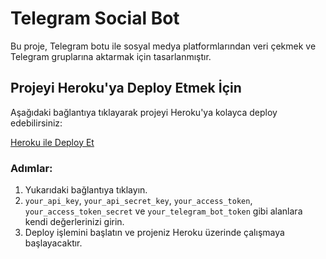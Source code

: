 # Telegram Social Bot

Bu proje, Telegram botu ile sosyal medya platformlarından veri çekmek ve Telegram gruplarına aktarmak için tasarlanmıştır.

## Projeyi Heroku'ya Deploy Etmek İçin

Aşağıdaki bağlantıya tıklayarak projeyi Heroku'ya kolayca deploy edebilirsiniz:

[Heroku ile Deploy Et](https://heroku.com/deploy?template=https://github.com/MyDemir/Telegram-Social-Bot&env[API_KEY]=your_api_key&env[API_SECRET_KEY]=your_api_secret_key&env[ACCESS_TOKEN]=your_access_token&env[ACCESS_TOKEN_SECRET]=your_access_token_secret&env[TELEGRAM_BOT_TOKEN]=your_telegram_bot_token)

### Adımlar:
1. Yukarıdaki bağlantıya tıklayın.
2. `your_api_key`, `your_api_secret_key`, `your_access_token`, `your_access_token_secret` ve `your_telegram_bot_token` gibi alanlara kendi değerlerinizi girin.
3. Deploy işlemini başlatın ve projeniz Heroku üzerinde çalışmaya başlayacaktır.
